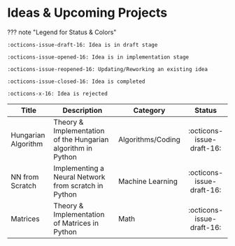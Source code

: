 # Ideas & Upcoming Projects

??? note "Legend for Status & Colors"

    :octicons-issue-draft-16: Idea is in draft stage

    :octicons-issue-opened-16: Idea is in implementation stage

    :octicons-issue-reopened-16: Updating/Reworking an existing idea

    :octicons-issue-closed-16: Idea is completed

    :octicons-x-16: Idea is rejected

| Title               | Description                                                  | Category          |          Status           |
| ------------------- | ------------------------------------------------------------ | ----------------- | :-----------------------: |
| Hungarian Algorithm | Theory & Implementation of the Hungarian algorithm in Python | Algorithms/Coding | :octicons-issue-draft-16: |
| NN from Scratch     | Implementing a Neural Network from scratch in Python         | Machine Learning  | :octicons-issue-draft-16: |
| Matrices            | Theory & Implementation of Matrices in Python                | Math              | :octicons-issue-draft-16: |
